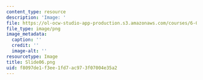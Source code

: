 ```yaml
---
content_type: resource
description: 'Image: '
file: https://ol-ocw-studio-app-production.s3.amazonaws.com/courses/6-004-computation-structures-spring-2017/f8097de1f3ee1fd7ac973f07004e35a2_Slide06.png
file_type: image/png
image_metadata:
  caption: ''
  credit: ''
  image-alt: ''
resourcetype: Image
title: Slide06.png
uid: f8097de1-f3ee-1fd7-ac97-3f07004e35a2
---
```

